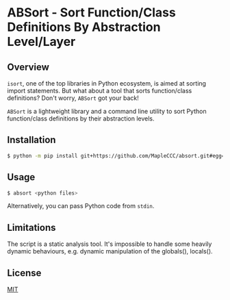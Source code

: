 # ABSort - Sort Function/Class Definitions By Abstraction Level/Layer

<!-- TODO Add GitHub README badges -->

## Overview

`isort`, one of the top libraries in Python ecosystem, is aimed at sorting import statements. But what about a tool that sorts function/class definitions? Don't worry, `ABSort` got your back!

`ABSort` is a lightweight library and a command line utility to sort Python function/class definitions by their abstraction levels.

## Installation

<!-- TODO Specify release version when installing -->

```bash
$ python -m pip install git+https://github.com/MapleCCC/absort.git#egg=absort
```

## Usage

```bash
$ absort <python files>
```

<!-- TODO insert click library `--help` message -->

Alternatively, you can pass Python code from `stdin`.

## Limitations

The script is a static analysis tool. It's impossible to handle some heavily dynamic behaviours, e.g. dynamic manipulation of the globals(), locals().

## License

[MIT](/LICENSE)
